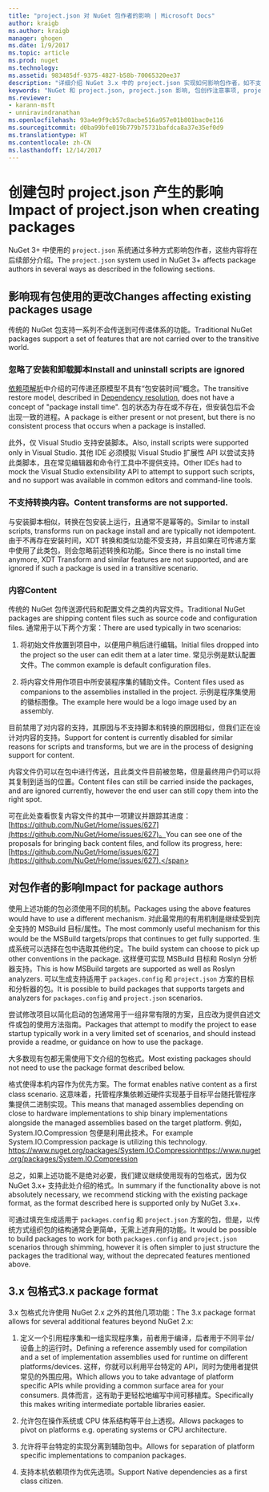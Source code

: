 ```yaml
---
title: "project.json 对 NuGet 包作者的影响 | Microsoft Docs"
author: kraigb
ms.author: kraigb
manager: ghogen
ms.date: 1/9/2017
ms.topic: article
ms.prod: nuget
ms.technology: 
ms.assetid: 983485df-9375-4827-b58b-70065320ee37
description: "详细介绍 NuGet 3.x 中的 project.json 实现如何影响包作者，如不支持的功能、内容和包格式。"
keywords: "NuGet 和 project.json, project.json 影响, 包创作注意事项, project.json 功能"
ms.reviewer:
- karann-msft
- unniravindranathan
ms.openlocfilehash: 93a4e9f9cb57c8acbe516a957e01b801bac0e116
ms.sourcegitcommit: d0ba99bfe019b779b75731bafdca8a37e35ef0d9
ms.translationtype: HT
ms.contentlocale: zh-CN
ms.lasthandoff: 12/14/2017
---
```

# <a name="impact-of-projectjson-when-creating-packages"></a><span data-ttu-id="eac66-104">创建包时 project.json 产生的影响</span><span class="sxs-lookup"><span data-stu-id="eac66-104">Impact of project.json when creating packages</span></span>

<span data-ttu-id="eac66-105">NuGet 3+ 中使用的 `project.json` 系统通过多种方式影响包作者，这些内容将在后续部分介绍。</span><span class="sxs-lookup"><span data-stu-id="eac66-105">The `project.json` system used in NuGet 3+ affects package authors in several ways as described in the following sections.</span></span>

## <a name="changes-affecting-existing-packages-usage"></a><span data-ttu-id="eac66-106">影响现有包使用的更改</span><span class="sxs-lookup"><span data-stu-id="eac66-106">Changes affecting existing packages usage</span></span>

<span data-ttu-id="eac66-107">传统的 NuGet 包支持一系列不会传送到可传递体系的功能。</span><span class="sxs-lookup"><span data-stu-id="eac66-107">Traditional NuGet packages support a set of features that are not carried over to the transitive world.</span></span>

### <a name="install-and-uninstall-scripts-are-ignored"></a><span data-ttu-id="eac66-108">忽略了安装和卸载脚本</span><span class="sxs-lookup"><span data-stu-id="eac66-108">Install and uninstall scripts are ignored</span></span>

<span data-ttu-id="eac66-109">[依赖项解析](../consume-packages/dependency-resolution.md#dependency-resolution-with-packagereference-and-projectjson)中介绍的可传递还原模型不具有“包安装时间”概念。</span><span class="sxs-lookup"><span data-stu-id="eac66-109">The transitive restore model, described in [Dependency resolution](../consume-packages/dependency-resolution.md#dependency-resolution-with-packagereference-and-projectjson), does not have a concept of "package install time".</span></span> <span data-ttu-id="eac66-110">包的状态为存在或不存在，但安装包后不会出现一致的进程。</span><span class="sxs-lookup"><span data-stu-id="eac66-110">A package is either present or not present, but there is no consistent process that occurs when a package is installed.</span></span>

<span data-ttu-id="eac66-111">此外，仅 Visual Studio 支持安装脚本。</span><span class="sxs-lookup"><span data-stu-id="eac66-111">Also, install scripts were supported only in Visual Studio.</span></span> <span data-ttu-id="eac66-112">其他 IDE 必须模拟 Visual Studio 扩展性 API 以尝试支持此类脚本，且在常见编辑器和命令行工具中不提供支持。</span><span class="sxs-lookup"><span data-stu-id="eac66-112">Other IDEs had to mock the Visual Studio extensibility API to attempt to support such scripts, and no support was available in common editors and command-line tools.</span></span>

### <a name="content-transforms-are-not-supported"></a><span data-ttu-id="eac66-113">不支持转换内容。</span><span class="sxs-lookup"><span data-stu-id="eac66-113">Content transforms are not supported.</span></span>

<span data-ttu-id="eac66-114">与安装脚本相似，转换在包安装上运行，且通常不是幂等的。</span><span class="sxs-lookup"><span data-stu-id="eac66-114">Similar to install scripts, transforms run on package install and are typically not idempotent.</span></span> <span data-ttu-id="eac66-115">由于不再存在安装时间，XDT 转换和类似功能不受支持，并且如果在可传递方案中使用了此类包，则会忽略前述转换和功能。</span><span class="sxs-lookup"><span data-stu-id="eac66-115">Since there is no install time anymore, XDT Transform and similar features are not supported, and are ignored if such a package is used in a transitive scenario.</span></span>


### <a name="content"></a><span data-ttu-id="eac66-116">内容</span><span class="sxs-lookup"><span data-stu-id="eac66-116">Content</span></span>

<span data-ttu-id="eac66-117">传统的 NuGet 包传送源代码和配置文件之类的内容文件。</span><span class="sxs-lookup"><span data-stu-id="eac66-117">Traditional NuGet packages are shipping content files such as source code and configuration files.</span></span> <span data-ttu-id="eac66-118">通常用于以下两个方案：</span><span class="sxs-lookup"><span data-stu-id="eac66-118">There are used typically in two scenarios:</span></span>

1. <span data-ttu-id="eac66-119">将初始文件放置到项目中，以便用户稍后进行编辑。</span><span class="sxs-lookup"><span data-stu-id="eac66-119">Initial files dropped into the project so the user can edit them at a later time.</span></span> <span data-ttu-id="eac66-120">常见示例是默认配置文件。</span><span class="sxs-lookup"><span data-stu-id="eac66-120">The common example is default configuration files.</span></span>

2. <span data-ttu-id="eac66-121">将内容文件用作项目中所安装程序集的辅助文件。</span><span class="sxs-lookup"><span data-stu-id="eac66-121">Content files used as companions to the assemblies installed in the project.</span></span> <span data-ttu-id="eac66-122">示例是程序集使用的徽标图像。</span><span class="sxs-lookup"><span data-stu-id="eac66-122">The example here would be a logo image used by an assembly.</span></span>

<span data-ttu-id="eac66-123">目前禁用了对内容的支持，其原因与不支持脚本和转换的原因相似，但我们正在设计对内容的支持。</span><span class="sxs-lookup"><span data-stu-id="eac66-123">Support for content is currently disabled for similar reasons for scripts and transforms, but we are in the process of designing support for content.</span></span>

<span data-ttu-id="eac66-124">内容文件仍可以在包中进行传送，且此类文件目前被忽略，但是最终用户仍可以将其复制到适当的位置。</span><span class="sxs-lookup"><span data-stu-id="eac66-124">Content files can still be carried inside the packages, and are ignored currently, however the end user can still copy them into the right spot.</span></span>

<span data-ttu-id="eac66-125">可在此处查看恢复内容文件的其中一项建议并跟踪其进度：[https://github.com/NuGet/Home/issues/627](https://github.com/NuGet/Home/issues/627)。</span><span class="sxs-lookup"><span data-stu-id="eac66-125">You can see one of the proposals for bringing back content files, and follow its progress, here: [https://github.com/NuGet/Home/issues/627](https://github.com/NuGet/Home/issues/627).</span></span>

## <a name="impact-for-package-authors"></a><span data-ttu-id="eac66-126">对包作者的影响</span><span class="sxs-lookup"><span data-stu-id="eac66-126">Impact for package authors</span></span>

<span data-ttu-id="eac66-127">使用上述功能的包必须使用不同的机制。</span><span class="sxs-lookup"><span data-stu-id="eac66-127">Packages using the above features would have to use a different mechanism.</span></span> <span data-ttu-id="eac66-128">对此最常用的有用机制是继续受到完全支持的 MSBuild 目标/属性。</span><span class="sxs-lookup"><span data-stu-id="eac66-128">The most commonly useful mechanism for this would be the MSBuild targets/props that continues to get fully supported.</span></span> <span data-ttu-id="eac66-129">生成系统可以选择在包中选取其他约定。</span><span class="sxs-lookup"><span data-stu-id="eac66-129">The build system can choose to pick up other conventions in the package.</span></span> <span data-ttu-id="eac66-130">这样便可实现 MSBuild 目标和 Roslyn 分析器支持。</span><span class="sxs-lookup"><span data-stu-id="eac66-130">This is how MSBuild targets are supported as well as Roslyn analyzers.</span></span> <span data-ttu-id="eac66-131">可以生成支持适用于 `packages.config` 和 `project.json` 方案的目标和分析器的包。</span><span class="sxs-lookup"><span data-stu-id="eac66-131">It is possible to build packages that supports targets and analyzers for `packages.config` and `project.json` scenarios.</span></span>

<span data-ttu-id="eac66-132">尝试修改项目以简化启动的包通常用于一组非常有限的方案，且应改为提供自述文件或包的使用方法指南。</span><span class="sxs-lookup"><span data-stu-id="eac66-132">Packages that attempt to modify the project to ease startup typically work in a very limited set of scenarios, and should instead provide a readme, or guidance on how to use the package.</span></span>

<span data-ttu-id="eac66-133">大多数现有包都无需使用下文介绍的包格式。</span><span class="sxs-lookup"><span data-stu-id="eac66-133">Most existing packages should not need to use the package format described below.</span></span>

<span data-ttu-id="eac66-134">格式使得本机内容作为优先方案。</span><span class="sxs-lookup"><span data-stu-id="eac66-134">The format enables native content as a first class scenario.</span></span> <span data-ttu-id="eac66-135">这意味着，托管程序集依赖近硬件实现基于目标平台随托管程序集提供二进制实现。</span><span class="sxs-lookup"><span data-stu-id="eac66-135">This means that managed assemblies depending on close to hardware implementations to ship binary implementations alongside the managed assemblies based on the target platform.</span></span> <span data-ttu-id="eac66-136">例如，System.IO.Compression 包便是利用此技术。</span><span class="sxs-lookup"><span data-stu-id="eac66-136">For example System.IO.Compression package is utilizing this technology.</span></span> [<span data-ttu-id="eac66-137">https://www.nuget.org/packages/System.IO.Compression</span><span class="sxs-lookup"><span data-stu-id="eac66-137">https://www.nuget.org/packages/System.IO.Compression</span></span>](https://www.nuget.org/packages/System.IO.Compression)

<span data-ttu-id="eac66-138">总之，如果上述功能不是绝对必要，我们建议继续使用现有的包格式，因为仅 NuGet 3.x+ 支持此处介绍的格式。</span><span class="sxs-lookup"><span data-stu-id="eac66-138">In summary if the functionality above is not absolutely necessary, we recommend sticking with the existing package format, as the format described here is supported only by NuGet 3.x+.</span></span>

<span data-ttu-id="eac66-139">可通过填充生成适用于 `packages.config` 和 `project.json` 方案的包，但是，以传统方式组织包的结构通常会更简单，无需上述弃用的功能。</span><span class="sxs-lookup"><span data-stu-id="eac66-139">It would be possible to build packages to work for both `packages.config` and `project.json` scenarios through shimming, however it is often simpler to just structure the packages the traditional way, without the deprecated features mentioned above.</span></span>


## <a name="3x-package-format"></a><span data-ttu-id="eac66-140">3.x 包格式</span><span class="sxs-lookup"><span data-stu-id="eac66-140">3.x package format</span></span>  ##

<span data-ttu-id="eac66-141">3.x 包格式允许使用 NuGet 2.x 之外的其他几项功能：</span><span class="sxs-lookup"><span data-stu-id="eac66-141">The 3.x package format allows for several additional features beyond NuGet 2.x:</span></span>

1. <span data-ttu-id="eac66-142">定义一个引用程序集和一组实现程序集，前者用于编译，后者用于不同平台/设备上的运行时。</span><span class="sxs-lookup"><span data-stu-id="eac66-142">Defining a reference assembly used for compilation and a set of implementation assemblies used for runtime on different platforms/devices.</span></span> <span data-ttu-id="eac66-143">这样，你就可以利用平台特定的 API，同时为使用者提供常见的外围应用。</span><span class="sxs-lookup"><span data-stu-id="eac66-143">Which allows you to take advantage of platform specific APIs while providing a common surface area for your consumers.</span></span> <span data-ttu-id="eac66-144">具体而言，这有助于更轻松地编写中间可移植库。</span><span class="sxs-lookup"><span data-stu-id="eac66-144">Specifically this makes writing intermediate portable libraries easier.</span></span>

2. <span data-ttu-id="eac66-145">允许包在操作系统或 CPU 体系结构等平台上透视。</span><span class="sxs-lookup"><span data-stu-id="eac66-145">Allows packages to pivot on platforms e.g. operating systems or CPU architecture.</span></span>

3. <span data-ttu-id="eac66-146">允许将平台特定的实现分离到辅助包中。</span><span class="sxs-lookup"><span data-stu-id="eac66-146">Allows for separation of platform specific implementations to companion packages.</span></span>

4. <span data-ttu-id="eac66-147">支持本机依赖项作为优先选项。</span><span class="sxs-lookup"><span data-stu-id="eac66-147">Support Native dependencies as a first class citizen.</span></span>